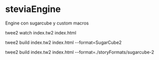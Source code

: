 # steviaEngine
Engine con sugarcube y custom macros

twee2 watch index.tw2 index.html

twee2 build index.tw2 index.html --format=SugarCube2

twee2 build index.tw2 index.html --format=./storyFormats/sugarcube-2